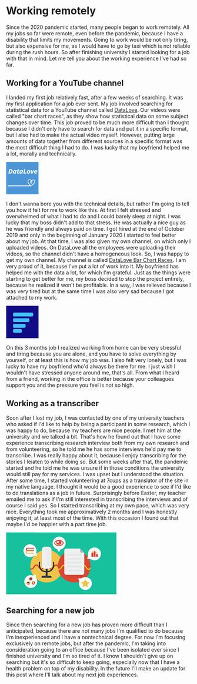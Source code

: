 # Working remotely

Since the 2020 pandemic started, many people began to work remotely.
All my jobs so far were remote, even before the pandemic, because I have a disability that limits my movements.
Going to work would be not only tiring, but also expensive for me, as I would have to go by taxi which is not reliable during the rush hours.
So after finishing university I started looking for a job with that in mind.
Let me tell you about the working experience I've had so far.

## Working for a YouTube channel

I landed my first job relatively fast, after a few weeks of searching.
It was my first application for a job ever sent.
My job involved searching for statistical data for a YouTube channel called [DataLove](https://www.youtube.com/channel/UCkog-t_Pp4UyaC1x8-mGWag/featured).
Our videos were called "bar chart races", as they show how statistical data on some subject changes over time.
This job proved to be much more difficult than I thought because I didn't only have to search for data and put it in a specific format, but I also had to make the actual video myself.
However, putting large amounts of data together from different sources in a specific format was the most difficult thing I had to do.
I was lucky that my boyfriend helped me a lot, morally and technically.

![logo](images/logo_datalove.png)

I don't wanna bore you with the technical details, but rather I'm going to tell you how it felt for me to work like this.
At first I felt stressed and overwhelmed of what I had to do and I could barely sleep at night.
I was lucky that my boss didn't add to that stress.
He was actually a nice guy as he was friendly and always paid on time.
I got hired at the end of October 2019 and only in the beginning of January 2020 I started to feel better about my job.
At that time, I was also given my own channel, on which only I uploaded videos.
On DataLove all the employees were uploading their videos, so the channel didn't have a homogeneous look.
So, I was happy to get my own channel.
My channel is called [DataLove Bar Chart Races](https://www.youtube.com/channel/UC6b4kBQJUCspokKxtRpG38g).
I am very proud of it, because I've put a lot of work into it.
My boyfriend has helped me with the data a lot, for which I'm grateful.
Just as the things were starting to get better for me, my boss decided to stop the project entirely, because he realized it won't be profitable.
In a way, I was relieved because I was very tired but at the same time I was also very sad because I got attached to my work.

![logo](images/logo_datalove_bar_chart_races.png)

On this 3 months job I realized working from home can be very stressful and tiring because you are alone, and you have to solve everything by yourself, or at least this is how my job was.
I also felt very lonely, but I was lucky to have my boyfriend who'd always be there for me.
I just wish I wouldn't have stressed anyone around me, that's all.
From what I heard from a friend, working in the office is better because your colleagues support you and the pressure you feel is not so high.

## Working as a transcriber

Soon after I lost my job, I was contacted by one of my university teachers who asked if I'd like to help by being a participant in some research, which I was happy to do, because my teachers are nice people.
I met him at the university and we talked a bit.
That's how he found out that I have some experience transcribing research interview both from my own research and from volunteering, so he told me he has some interviews he'd pay me to transcribe.
I was really happy about it, because I enjoy transcribing for the stories I leiaten to while doing so.
But some weeks after that, the pandemic started and he told me he was unsure if in those conditions the university would still pay for my services.
I was upset but I understood the situation.
After some time, I started volunteering at 7cups as a translator of the site in my native language.
I thought it would be a good experience to see if I'd like to do translations as a job in future.
Surprisingly before Easter, my teacher emailed me to ask if I'm still interested in transcribing the interviews and of course I said yes.
So I started transcribing at my own pace, which was very nice.
Everything took me approximatively 2 months and I was honestly enjoying it, at least most of the time.
With this occasion I found out that maybe I'd be happier with a part time job.

![illustration](images/illustration_transcribing.png)

## Searching for a new job

Since then searching for a new job has proven more difficult than I anticipated, because there are not many jobs I'm qualified to do because I'm inexperienced and I have a nontechnical degree.
For now I'm focusing exclusively on remote jobs, but after the pandemic, I'm taking into consideration going to an office because I've been isolated ever since I finished university and I'm so tired of it.
I know I shouldn't give up on searching but it's so difficult to keep going, especially now that I have a health problem on top of my disability.
In the future I'll make an update for this post where I'll talk about my next job experiences.
